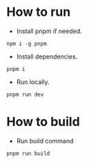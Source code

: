# How to run
- Install pnpm if needed.
```
npm i -g pnpm
```
- Install dependencies.
```
pnpm i
```
- Run locally.
```
pnpm run dev
```
# How to build
- Run build command
```
pnpm run build
```